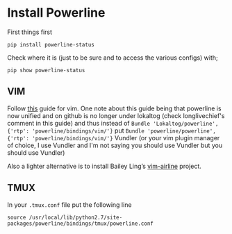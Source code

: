 # Install Powerline
First things first

`pip install powerline-status`

Check where it is (just to be sure and to access the various configs) with;

`pip show powerline-status`

## VIM
Follow [this](https://coderwall.com/p/yiot4q/setup-vim-powerline-and-iterm2-on-mac-os-x) guide for vim. One note about
this guide being that powerline is now unified and on github is no longer under lokaltog (check longlivechief's comment
in this guide) and thus instead of `Bundle 'Lokaltog/powerline', {'rtp': 'powerline/bindings/vim/'}` put
`Bundle 'powerline/powerline', {'rtp': 'powerline/bindings/vim/'}` Vundler (or your vim plugin manager of choice, I use
Vundler and I'm not saying you should use Vundler but you should use Vundler)

Also a lighter alternative is to install Bailey Ling’s [vim-airline](https://github.com/vim-airline/vim-airline)
project.

## TMUX
In your `.tmux.conf` file put the following line

`source /usr/local/lib/python2.7/site-packages/powerline/bindings/tmux/powerline.conf`
